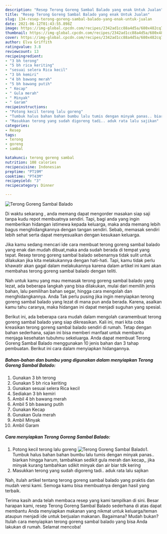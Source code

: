 ```yaml
---
description: "Resep Terong Goreng Sambal Balado yang enak Untuk Jualan"
title: "Resep Terong Goreng Sambal Balado yang enak Untuk Jualan"
slug: 134-resep-terong-goreng-sambal-balado-yang-enak-untuk-jualan
date: 2021-06-12T01:43:55.898Z
image: https://img-global.cpcdn.com/recipes/2342ad1cc88a4d5a/680x482cq70/terong-goreng-sambal-balado-foto-resep-utama.jpg
thumbnail: https://img-global.cpcdn.com/recipes/2342ad1cc88a4d5a/680x482cq70/terong-goreng-sambal-balado-foto-resep-utama.jpg
cover: https://img-global.cpcdn.com/recipes/2342ad1cc88a4d5a/680x482cq70/terong-goreng-sambal-balado-foto-resep-utama.jpg
author: Elva Griffith
ratingvalue: 3.8
reviewcount: 13
recipeingredient:
- "3 bh terong"
- "5 bh rica keriting"
- "sesuai selera Rica kecil"
- "3 bh kemiri"
- "4 bh bawang merah"
- "5 bh bawang putih"
- " Kecap"
- " Gula merah"
- " Minyak"
- " Garam"
recipeinstructions:
- "Potong kecil terong lalu goreng"
- "Tumbuk halus bahan bahan bumbu lalu tumis dengan minyak panas.. biarkan hingga harum, tambahkan sedikit gula merah dan kecap,, jika minyak kurang tambahkan sdikit minyak dan air biar tdk kering"
- "Masukkan terong yang sudah digoreng tadi.. aduk rata lalu sajikan"
categories:
- Resep
tags:
- terong
- goreng
- sambal

katakunci: terong goreng sambal 
nutrition: 108 calories
recipecuisine: Indonesian
preptime: "PT19M"
cooktime: "PT43M"
recipeyield: "3"
recipecategory: Dinner

---
```



![Terong Goreng Sambal Balado](https://img-global.cpcdn.com/recipes/2342ad1cc88a4d5a/680x482cq70/terong-goreng-sambal-balado-foto-resep-utama.jpg)

Di waktu  sekarang , anda memang dapat mengorder masakan siap saji tanpa kudu repot membuatnya sendiri. Tapi, bagi anda yang ingin memberikan hidangan istimewa kepada keluarga, maka anda memang lebih bagus menghidangkannya dengan tangan sendiri. Sebab, memasak sendiri lebih sehat serta dapat menyesuaikan dengan kesukaan keluarga.

Jika kamu sedang mencari ide cara membuat terong goreng sambal balado yang enak dan mudah dibuat,maka anda sudah berada di tempat yang tepat. Resep terong goreng sambal balado  sebenarnya tidak sulit untuk dilakukan jika kita melakukannya dengan hati-hati. Tapi, kamu tidak perlu khawatir akan gagal dalam melakukannya 
karena dalam artikel ini kami akan membahas terong goreng sambal balado dengan teliti.  



Nah untuk kamu yang mau memasak terong goreng sambal balado yang lezat, ada beberapa langkah yang bisa dilakukan, mulai dari memilih jenis bahan, lalu pemilihan bahan segar, hingga cara mengolah dan menghidangkannya. Anda Tak perlu pusing jika ingin menyiapkan terong goreng sambal balado yang lezat di mana pun anda berada. Karena, asalkan kamu  tahu caranya, maka hidangan ini dapat menjadi suguhan yang spesial.

Berikut ini, ada beberapa cara mudah dalam mengolah caramembuat terong goreng sambal balado yang siap dikreasikan. Kali ini, mari kita coba kreasikan terong goreng sambal balado sendiri di rumah. Tetap dengan bahan sederhana, sajian ini bisa memberi manfaat untuk membantu menjaga kesehatan tubuhmu sekeluarga. Anda dapat membuat Terong Goreng Sambal Balado menggunakan 10 jenis bahan dan 3 tahap pembuatan. Berikut ini cara dalam menyiapkan hidangannya.

<!--inarticleads1-->

##### Bahan-bahan dan bumbu yang digunakan dalam menyiapkan Terong Goreng Sambal Balado:

1. Gunakan 3 bh terong
1. Gunakan 5 bh rica keriting
1. Gunakan sesuai selera Rica kecil
1. Sediakan 3 bh kemiri
1. Ambil 4 bh bawang merah
1. Ambil 5 bh bawang putih
1. Gunakan  Kecap
1. Gunakan  Gula merah
1. Ambil  Minyak
1. Ambil  Garam




<!--inarticleads2-->

##### Cara menyiapkan Terong Goreng Sambal Balado:

1. Potong kecil terong lalu goreng
<img src="https://img-global.cpcdn.com/steps/4c7ee825863bb78c/160x128cq70/terong-goreng-sambal-balado-langkah-memasak-1-foto.jpg" alt="Terong Goreng Sambal Balado">1. Tumbuk halus bahan bahan bumbu lalu tumis dengan minyak panas.. biarkan hingga harum, tambahkan sedikit gula merah dan kecap,, jika minyak kurang tambahkan sdikit minyak dan air biar tdk kering
1. Masukkan terong yang sudah digoreng tadi.. aduk rata lalu sajikan




Nah, itulah artikel tentang  terong goreng sambal balado  yang praktis dan mudah versi kami. Semoga kamu bisa membuatnya dengan hasil yang terbaik. 

Terima kasih anda telah membaca resep yang kami tampilkan di sini. Besar harapan kami, resep  Terong Goreng Sambal Balado sederhana di atas dapat membantu Anda menyiapkan makanan yang nikmat untuk keluarga/teman ataupun menjadi ide untuk berjualan makanan. Bagaimana? Mudah bukan? Itulah cara menyiapkan terong goreng sambal balado yang bisa Anda lakukan di rumah. Selamat mencoba!

